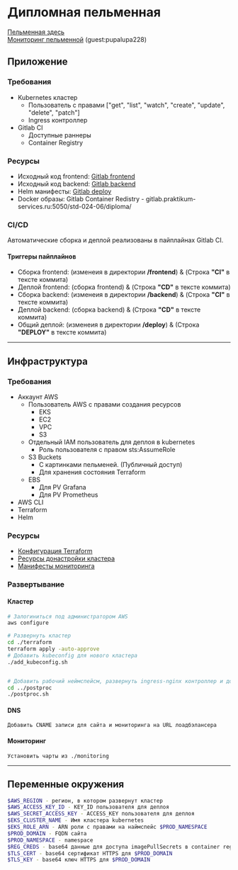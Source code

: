 # Дипломная пельменная
[Пельменная здесь](https://momo.sudouser.net)  
[Мониторинг пельменной](https://momo-grafana.sudouser.net) (guest:pupalupa228)

## Приложение
### Требования
- Kubernetes кластер  
    - Пользователь с правами  ["get", "list", "watch", "create", "update", "delete", "patch"]
    - Ingress контроллер
- Gitlab CI
    - Доступные раннеры
    - Container Registry
 
### Ресурсы
- Исходный код frontend: <a href= https://gitlab.praktikum-services.ru/std-024-06/diploma/-/tree/main/frontend> Gitlab frontend</a>  
- Исходный код backend: <a href= https://gitlab.praktikum-services.ru/std-024-06/diploma/-/tree/main/backend> Gitlab backend</a>  
- Helm манифесты: <a href= https://gitlab.praktikum-services.ru/std-024-06/diploma/-/tree/main/deploy> Gitlab deploy</a>
- Docker образы:  Gitlab Container Redistry - gitlab.praktikum-services.ru:5050/std-024-06/diploma/

### CI/CD
Автоматические сборка и деплой реализованы в пайплайнах Gitlab CI.
#### Триггеры пайплайнов
- Сборка frontend: (изменеия в директории **/frontend**) & (Строка **"CI"** в тексте коммита)
- Деплой frontend: (сборка frontend) & (Строка **"CD"** в тексте коммита)
- Сборка backend: (изменеия в директории **/backend**) & (Строка **"CI"** в тексте коммита)
- Деплой backend: (сборка backend) & (Строка **"CD"** в тексте коммита)
- Общий деплой: (изменеия в директории **/deploy**) & (Строка **"DEPLOY"** в тексте коммита)

  
---


## Инфраструктура  
### Требования
- Аккаунт AWS
    - Пользователь AWS с правами создания ресурсов
        - EKS
        - EC2
        - VPC
        - S3
    - Отдельный IAM пользователь для деплоя в kubernetes
        - Роль пользователя с правом sts:AssumeRole
    - S3 Buckets
        - С картинками пельменей. (Публичный доступ)
        - Для хранения состояния Terraform
    - EBS
        - Для PV Grafana
        - Для PV Prometheus
- AWS CLI
- Terraform
- Helm

### Ресурсы
-   <a href= https://github.com/s-pepyako/infra/tree/main/terraform> Конфигурация Terraform</a>  
-   <a href= https://github.com/s-pepyako/infra/tree/main/postproc> Ресурсы донастройки кластера</a>
-   <a href= https://github.com/s-pepyako/infra/tree/main/monitoring> Манифесты мониторинга</a>

### Развертывание

#### Кластер
```bash
# Залогиниться под администратором AWS
aws configure

# Развернуть кластер
cd ./terraform
terraform apply -auto-approve
# Добавить kubeconfig для нового кластера
./add_kubeconfig.sh


# Добавить рабочий неймспейсм, развернуть ingress-nginx контроллер и добавить rbac роль для деплоя
cd ../postproc
./postproc.sh

```
#### DNS
```
Добавить CNAME записи для сайта и мониторинга на URL лоадбэлансера
```

#### Мониторинг
```
Установить чарты из ./monitoring
```

---
## Переменные окружения

```sh
$AWS_REGION - регион, в котором развернут кластер  
$AWS_ACCESS_KEY_ID - KEY_ID пользователя для деплоя  
$AWS_SECRET_ACCESS_KEY - ACCESS_KEY пользователя для деплоя  
$EKS_CLUSTER_NAME - Имя кластера kubernetes  
$EKS_ROLE_ARN - ARN роли с правами на наймспейс $PROD_NAMESPACE 
$PROD_DOMAIN - FQDN сайта  
$PROD_NAMESPACE - namespace  
$REG_CREDS - base64 данные для доступа imagePullSecrets в container registry  
$TLS_CERT - base64 сертификат HTTPS для $PROD_DOMAIN  
$TLS_KEY - base64 ключ HTTPS для $PROD_DOMAIN  
```
